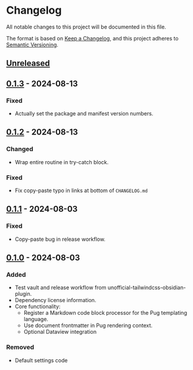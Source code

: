 # Changelog

All notable changes to this project will be documented in this file.

The format is based on [Keep a Changelog](https://keepachangelog.com/en/1.0.0/),
and this project adheres to
[Semantic Versioning](https://semver.org/spec/v2.0.0.html).

<!-- #### Subheading order reference -->
<!-- -   `Added` -->
<!-- -   `Changed` -->
<!-- -   `Deprecated` -->
<!-- -   `Removed` -->
<!-- -   `Fixed` -->
<!-- -   `Security` -->

## [Unreleased]

## [0.1.3] - 2024-08-13

### Fixed

- Actually set the package and manifest version numbers.

## [0.1.2] - 2024-08-13

### Changed

- Wrap entire routine in try-catch block.

### Fixed

- Fix copy-paste typo in links at bottom of `CHANGELOG.md`

## [0.1.1] - 2024-08-03

### Fixed

- Copy-paste bug in release workflow.

## [0.1.0] - 2024-08-03

### Added

- Test vault and release workflow from unofficial-tailwindcss-obsidian-plugin.
- Dependency license information.
- Core functionality:
  - Register a Markdown code block processor for the Pug templating language.
  - Use document frontmatter in Pug rendering context.
  - Optional Dataview integration

### Removed

- Default settings code

[unreleased]: https://github.com/nicholas-wilcox/unofficial-pug-obsidian-plugin/compare/0.1.3...HEAD
[0.1.3]: https://github.com/nicholas-wilcox/unofficial-pug-obsidian-plugin/compare/0.1.2...0.1.3
[0.1.2]: https://github.com/nicholas-wilcox/unofficial-pug-obsidian-plugin/compare/0.1.1...0.1.2
[0.1.1]: https://github.com/nicholas-wilcox/unofficial-pug-obsidian-plugin/compare/0.1.0...0.1.1
[0.1.0]: https://github.com/nicholas-wilcox/unofficial-pug-obsidian-plugin/releases/tag/0.1.0
